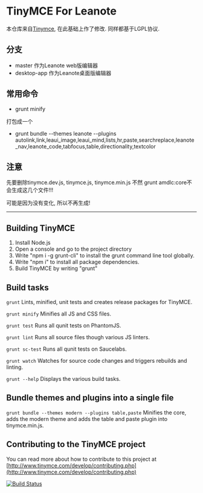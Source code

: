 TinyMCE For Leanote
==========================================

本仓库来自[Tinymce](https://github.com/tinymce/tinymce), 在此基础上作了修改. 同样都基于LGPL协议.

## 分支

* master 作为Leanote web版编辑器
* desktop-app 作为Leanote桌面版编辑器

## 常用命令

* grunt minify

打包成一个
* grunt bundle --themes leanote --plugins autolink,link,leaui_image,leaui_mind,lists,hr,paste,searchreplace,leanote_nav,leanote_code,tabfocus,table,directionality,textcolor

## 注意

先要删除tinymce.dev.js, tinymce.js, tinymce.min.js 不然 
grunt amdlc:core不会生成这几个文件!!!

可能是因为没有变化, 所以不再生成!

------------------------------------------

Building TinyMCE
-----------------
1. Install Node.js
2. Open a console and go to the project directory
3. Write "npm i -g grunt-cli" to install the grunt command line tool globally.
4. Write "npm i" to install all package dependencies.
4. Build TinyMCE by writing "grunt"

Build tasks
------------
`grunt`
Lints, minified, unit tests and creates release packages for TinyMCE.

`grunt minify`
Minifies all JS and CSS files.

`grunt test`
Runs all qunit tests on PhantomJS.

`grunt lint`
Runs all source files though various JS linters.

`grunt sc-test`
Runs all qunit tests on Saucelabs.

`grunt watch`
Watches for source code changes and triggers rebuilds and linting.

`grunt --help`
Displays the various build tasks.

Bundle themes and plugins into a single file
---------------------------------------------
`grunt bundle --themes modern --plugins table,paste`
Minifies the core, adds the modern theme and adds the table and paste plugin into tinymce.min.js.

Contributing to the TinyMCE project
------------------------------------
You can read more about how to contribute to this project at [http://www.tinymce.com/develop/contributing.php](http://www.tinymce.com/develop/contributing.php)

[![Build Status](https://travis-ci.org/tinymce/tinymce.png?branch=master)](https://travis-ci.org/tinymce/tinymce)
